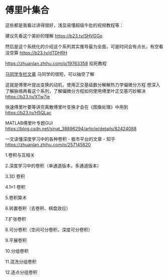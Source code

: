 

# 傅里叶集合
这些都是我看过讲得很好，浅显易懂超级牛批的视频教程等：


建议先看这个美妙的理解 https://b23.tv/SHVGGo  

然后是这个系统化的介绍这个系列其实推导最为全面，可是时间会有点长，有空看没空算
https://b23.tv/dTDHRH

https://zhuanlan.zhihu.com/p/19763358  掐死教程

[马同学专栏文章](https://www.matongxue.com/columns/6/)
马同学的很短，可以抽空了解




这就是傅里叶提出变换的动机，使用正交基级数分解解热力学偏微分方程
想深入了解脉络再看这个系列，了解偏微分方程如何使用傅里叶正交基巧妙解决 https://b23.tv/XTw7ie 

快速傅里叶要等讲完离散傅里叶变换才会在《图像处理》中用到
https://b23.tv/H5QLac



MATLAB傅里叶专题GUI https://blog.csdn.net/sinat_38896294/article/details/82424088






一文读懂深度学习中的各种卷积 - 极市平台的文章 - 知乎
https://zhuanlan.zhihu.com/p/257145620

1.卷积与互相关

2.深度学习中的卷积（单通道版本，多通道版本）

3.3D 卷积

4.1×1 卷积

5.卷积算术

6.转置卷积（去卷积、棋盘效应）

7.扩张卷积

8.可分卷积（空间可分卷积，深度可分卷积）

9.平展卷积

10.分组卷积

11.混洗分组卷积

12.逐点分组卷积



























